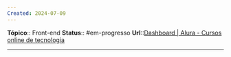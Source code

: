 ```yaml
---
Created: 2024-07-09
---
```

**Tópico**:: Front-end
**Status**:: #em-progresso 
**Url**::[Dashboard | Alura - Cursos online de tecnologia](https://cursos.alura.com.br/dashboard)

--- 



